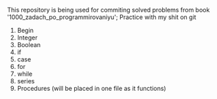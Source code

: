 This repository is being used for commiting solved problems from book '1000_zadach_po_programmirovaniyu';
Practice with my shit on git

1. Begin
2. Integer
3. Boolean
4. if
5. case
6. for
7. while
8. series
9. Procedures (will be placed in one file as it functions)
